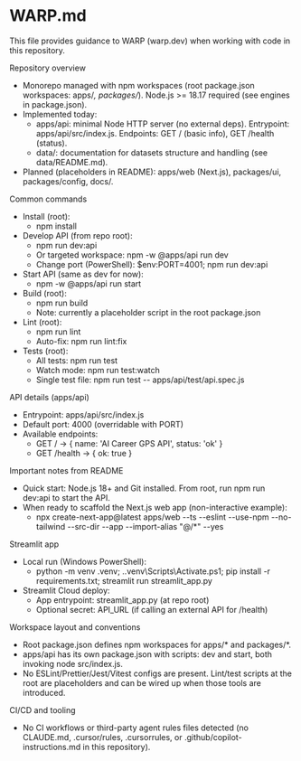 # WARP.md

This file provides guidance to WARP (warp.dev) when working with code in this repository.

Repository overview
- Monorepo managed with npm workspaces (root package.json workspaces: apps/*, packages/*). Node.js >= 18.17 required (see engines in package.json).
- Implemented today:
  - apps/api: minimal Node HTTP server (no external deps). Entrypoint: apps/api/src/index.js. Endpoints: GET / (basic info), GET /health (status).
  - data/: documentation for datasets structure and handling (see data/README.md).
- Planned (placeholders in README): apps/web (Next.js), packages/ui, packages/config, docs/.

Common commands
- Install (root):
  - npm install
- Develop API (from repo root):
  - npm run dev:api
  - Or targeted workspace: npm -w @apps/api run dev
  - Change port (PowerShell): $env:PORT=4001; npm run dev:api
- Start API (same as dev for now):
  - npm -w @apps/api run start
- Build (root):
  - npm run build
  - Note: currently a placeholder script in the root package.json
- Lint (root):
  - npm run lint
  - Auto-fix: npm run lint:fix
- Tests (root):
  - All tests: npm run test
  - Watch mode: npm run test:watch
  - Single test file: npm run test -- apps/api/test/api.spec.js

API details (apps/api)
- Entrypoint: apps/api/src/index.js
- Default port: 4000 (overridable with PORT)
- Available endpoints:
  - GET / → { name: 'AI Career GPS API', status: 'ok' }
  - GET /health → { ok: true }

Important notes from README
- Quick start: Node.js 18+ and Git installed. From root, run npm run dev:api to start the API.
- When ready to scaffold the Next.js web app (non-interactive example):
  - npx create-next-app@latest apps/web --ts --eslint --use-npm --no-tailwind --src-dir --app --import-alias "@/*" --yes

Streamlit app
- Local run (Windows PowerShell):
  - python -m venv .venv; .\.venv\Scripts\Activate.ps1; pip install -r requirements.txt; streamlit run streamlit_app.py
- Streamlit Cloud deploy:
  - App entrypoint: streamlit_app.py (at repo root)
  - Optional secret: API_URL (if calling an external API for /health)

Workspace layout and conventions
- Root package.json defines npm workspaces for apps/* and packages/*.
- apps/api has its own package.json with scripts: dev and start, both invoking node src/index.js.
- No ESLint/Prettier/Jest/Vitest configs are present. Lint/test scripts at the root are placeholders and can be wired up when those tools are introduced.

CI/CD and tooling
- No CI workflows or third-party agent rules files detected (no CLAUDE.md, .cursor/rules, .cursorrules, or .github/copilot-instructions.md in this repository).
